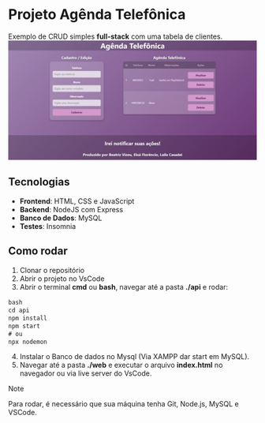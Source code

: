 # Projeto Agênda Telefônica 
Exemplo de CRUD simples **full-stack** com uma tabela de clientes.
![Tela Inicial](./docs/img/Projeto.png)

## Tecnologias
- **Frontend**: HTML, CSS e JavaScript
- **Backend**: NodeJS com Express
- **Banco de Dados**: MySQL
- **Testes**: Insomnia

## Como rodar
1. Clonar o repositório
2. Abrir o projeto no VsCode
3. Abrir o terminal **cmd** ou **bash**, navegar até a pasta **./api** e rodar:
```
bash
cd api
npm install
npm start
# ou
npx nodemon
```
4. Instalar o Banco de dados no Mysql (Via XAMPP dar start em MySQL).
5. Navegar até a pasta **./web** e executar o arquivo **index.html** no navegador ou via live server do VsCode.

> [!NOTE]
> Para rodar, é necessário que sua máquina tenha Git, Node.js, MySQL e VSCode.